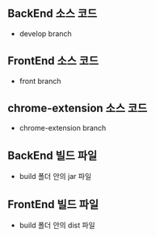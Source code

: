 ## BackEnd 소스 코드
- develop branch

## FrontEnd 소스 코드
- front branch

## chrome-extension 소스 코드
- chrome-extension branch

## BackEnd 빌드 파일
- build 폴더 안의 jar 파일

## FrontEnd 빌드 파일
- build 폴더 안의 dist 파일
